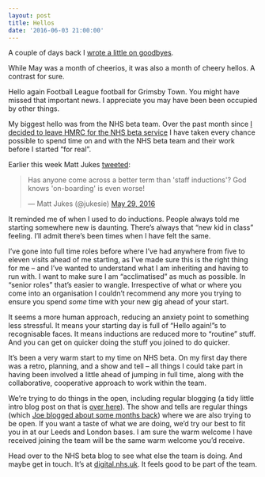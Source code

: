```yaml
---
layout: post
title: Hellos
date: '2016-06-03 21:00:00'
---
```

A couple of days back I [wrote a little on goodbyes](/goodbyes).

While May was a month of cheerios, it was also a month of cheery hellos. A contrast for sure.

Hello again Football League football for Grimsby Town. You might have missed that important news. I appreciate you may have been been occupied by other things.

My biggest hello was from the NHS beta team. Over the past month since [I decided to leave HMRC for the NHS beta service](/HMRC-ya) I have taken every chance possible to spend time on and with the NHS beta team and their work before I started “for real”.

Earlier this week Matt Jukes [tweeted](https://twitter.com/jukesie/status/736871616383176704):

<blockquote class="twitter-tweet" data-lang="en"><p lang="en" dir="ltr">Has anyone come across a better term than &#39;staff inductions&#39;? God knows &#39;on-boarding&#39; is even worse!</p>&mdash; Matt Jukes (@jukesie) <a href="https://twitter.com/jukesie/status/736871616383176704">May 29, 2016</a></blockquote> <script async src="//platform.twitter.com/widgets.js" charset="utf-8"></script>

It reminded me of when I used to do inductions. People always told me starting somewhere new is daunting. There’s always that “new kid in class” feeling. I’ll admit there’s been times when I have felt the same.

I’ve gone into full time roles before where I’ve had anywhere from five to eleven visits ahead of me starting, as I’ve made sure this is the right thing for me – and I’ve wanted to understand what I am inheriting and having to run with. I want to make sure I am “acclimatised” as much as possible. In “senior roles” that’s easier to wangle. Irrespective of what or where you come into an organisation I couldn’t recommend any more you trying to ensure you spend *some* time with your new gig ahead of your start.

It seems a more human approach, reducing an anxiety point to something less stressful. It means your starting day is full of “Hello again!”s to recognisable faces. It means inductions are reduced more to “routine” stuff. And you can get on quicker doing the stuff you joined to do quicker.

It’s been a very warm start to my time on NHS beta. On my first day there was a retro, planning, and a show and tell – all things I could take part in having been involved a little ahead of jumping in full time, along with the collaborative, cooperative approach to work within the team.

We’re trying to do things in the open, including regular blogging (a tidy little intro blog post on that is [over here](http://digital.nhs.uk/blogging-isnt-a-pastime-being-published-means-being-accountable)). The show and tells are regular things (which [Joe blogged about some months back](http://digital.nhs.uk/show-the-thing)) where we are also trying to be open. If you want a taste of what we are doing, we’d try our best to fit you in at our Leeds and London bases. I am sure the warm welcome I have received joining the team will be the same warm welcome you’d receive.

Head over to the NHS beta blog to see what else the team is doing. And maybe get in touch. It’s at [digital.nhs.uk](http://digital.nhs.uk/). It feels good to be part of the team.
